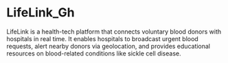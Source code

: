 # LifeLink_Gh
LifeLink is a health-tech platform that connects voluntary blood donors with hospitals in real time. It enables hospitals to broadcast urgent blood requests, alert nearby donors via geolocation, and provides educational resources on blood-related conditions like sickle cell disease.
